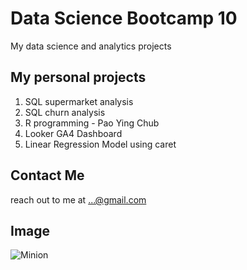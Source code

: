 # Data Science Bootcamp 10
My data science and analytics projects

## My personal projects

1. SQL supermarket analysis
2. SQL churn analysis
3. R programming - Pao Ying Chub
4. Looker GA4 Dashboard
5. Linear Regression Model using caret


## Contact Me
reach out to me at ...@gmail.com

## Image
![Minion](https://www.calcoolacademy.com/media/com_easysocial/photos/2765/2811/minion-wallpaper-1920x1080_original.jpg)
